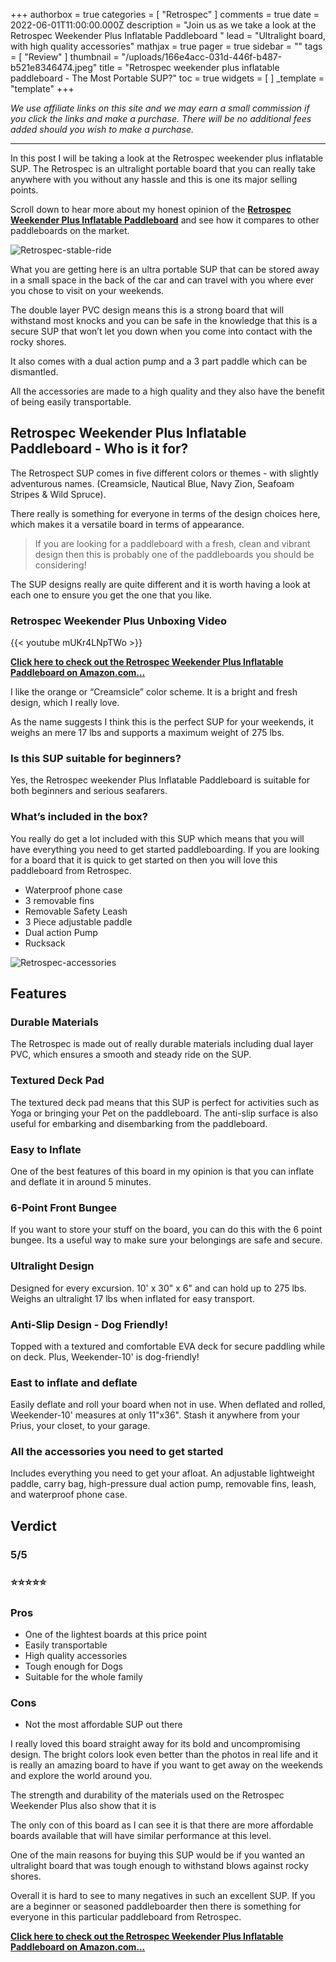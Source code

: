 +++
authorbox = true
categories = [ "Retrospec" ]
comments = true
date = 2022-06-01T11:00:00.000Z
description = "Join us as we take a look at the Retrospec Weekender Plus Inflatable Paddleboard "
lead = "Ultralight board, with high quality accessories"
mathjax = true
pager = true
sidebar = ""
tags = [ "Review" ]
thumbnail = "/uploads/166e4acc-031d-446f-b487-b521e8346474.jpeg"
title = "Retrospec weekender plus inflatable paddleboard - The Most Portable SUP?"
toc = true
widgets = [ ]
_template = "template"
+++

_We use affiliate links on this site and we may earn a small commission if you click the links and make a purchase. There will be no additional fees added should you wish to make a purchase._

***

In this post I will be taking a look at the Retrospec weekender plus inflatable SUP.  The Retrospec is an ultralight portable board that you can really take anywhere with you without any hassle and this is one its major selling points.

Scroll down to hear more about my honest opinion of the [**Retrospec Weekender Plus Inflatable Paddleboard**](https://www.amazon.com/Retrospec-Weekender-Inflatable-Paddleboard-Adjustable/dp/B08XN58RX8?th=1&linkCode=ll1&tag=paddleboardmaster-20&linkId=fb19e552969f5111bb88dfe3b939d2a3&language=en_US&ref_=as_li_ss_tl) and see how it compares to other paddleboards on the market.

![Retrospec-stable-ride](/uploads/8b23e4b8-586c-46d6-9348-9eb45516fefe.jpeg "Retrospec-stable-ride")

What you are getting here is an ultra portable SUP that can be stored away in a small space in the back of the car and can travel with you where ever you chose to visit on your weekends.

The double layer PVC design means this is a strong board that will withstand most knocks and you can be safe in the knowledge that this is a secure SUP that won’t let you down when you come into contact with the rocky shores.

It also comes with a dual action pump and a 3 part paddle  which can be dismantled.

All the accessories are made to a high quality and they also have the benefit of being easily transportable.

## Retrospec Weekender Plus Inflatable Paddleboard - Who is it for?

The Retrospect SUP comes in five different colors or themes - with slightly adventurous names. (Creamsicle, Nautical Blue, Navy Zion, Seafoam Stripes & Wild Spruce).

There really is something for everyone in terms of the design choices here, which makes it a versatile board in terms of appearance.

> If you are looking for a paddleboard with a fresh, clean and vibrant design then this is probably one of the paddleboards you should be considering!

The SUP designs really are quite different and it is worth having a look at each one to ensure you get the one that you like.

### Retrospec Weekender Plus Unboxing Video

{{< youtube mUKr4LNpTWo >}}

[**Click here to check out the Retrospec Weekender Plus Inflatable Paddleboard on Amazon.com…**](https://www.amazon.com/Retrospec-Weekender-Inflatable-Paddleboard-Adjustable/dp/B08XN58RX8?th=1&linkCode=ll1&tag=paddleboardmaster-20&linkId=fb19e552969f5111bb88dfe3b939d2a3&language=en_US&ref_=as_li_ss_tl)

I like the orange or “Creamsicle” color scheme.  It is a bright and fresh design, which I really love.

As the name suggests I think this is the perfect SUP for your weekends, it weighs an mere 17 lbs and supports a maximum weight of 275 lbs.

### Is this SUP suitable for beginners?

Yes, the Retrospec weekender Plus Inflatable Paddleboard is suitable for both beginners and serious seafarers.

### What’s included in the box?

You really do get a lot included with this SUP which means that you will have everything you need to get started paddleboarding.  If you are looking for a board that it is quick to get started on then you will love this paddleboard from Retrospec.

* Waterproof phone case
* 3 removable fins
* Removable Safety Leash
* 3 Piece adjustable paddle
* Dual action Pump
* Rucksack

![Retrospec-accessories](/uploads/80754521-2a62-4271-bccb-7b1396666a49.jpeg "Retrospec-accessories")

## Features

### Durable Materials

The Retrospec is made out of really durable materials including dual layer PVC, which ensures a smooth and steady ride on the SUP.

### Textured Deck Pad

The textured deck pad means that this SUP is perfect for activities such as Yoga or bringing your Pet on the paddleboard.  The anti-slip surface is also useful for embarking and disembarking from the paddleboard.

### Easy to Inflate

One of the best features of this board in my opinion is that you can inflate and deflate it in around 5 minutes.

### 6-Point Front Bungee

If you want to store your stuff on the board, you can do this with the 6 point bungee.  Its a useful way to make sure your belongings are safe and secure.

### Ultralight Design

Designed for every excursion. 10' x 30" x 6" and can hold up to 275 lbs. Weighs an ultralight 17 lbs when inflated for easy transport.

### Anti-Slip Design - Dog Friendly!

Topped with a textured and comfortable EVA deck for secure paddling while on deck. Plus, Weekender-10' is dog-friendly!

### East to inflate and deflate

Easily deflate and roll your board when not in use. When deflated and rolled, Weekender-10' measures at only 11"x36". Stash it anywhere from your Prius, your closet, to your garage.

### All the accessories you need to get started

Includes everything you need to get your afloat. An adjustable lightweight paddle, carry bag, high-pressure dual action pump, removable fins, leash, and waterproof phone case.

## Verdict

### 5/5

### ⭐⭐⭐⭐⭐

### Pros

* One of the lightest boards at this price point
* Easily transportable
* High quality accessories
* Tough enough for Dogs
* Suitable for the whole family

### Cons

* Not the most affordable SUP out there

I really loved this board straight away for its bold and uncompromising design.  The bright colors look even better than the photos in real life and it is really an amazing board to have if you want to get away on the weekends and explore the world around you.

The strength and durability of the materials used on the Retrospec Weekender Plus also show that it is

The only con of this board as I can see it is that there are more affordable boards available that will have similar performance at this level.

One of the main reasons for buying this SUP would be if you wanted an ultralight board that was tough enough to withstand blows against rocky shores.

Overall it is hard to see to many negatives in such an excellent SUP.  If you are a beginner or seasoned paddleboarder then there is something for everyone in this particular paddleboard from Retrospec.

[**Click here to check out the Retrospec Weekender Plus Inflatable Paddleboard on Amazon.com…**](https://www.amazon.com/Retrospec-Weekender-Inflatable-Paddleboard-Adjustable/dp/B08XN58RX8?th=1&linkCode=ll1&tag=paddleboardmaster-20&linkId=fb19e552969f5111bb88dfe3b939d2a3&language=en_US&ref_=as_li_ss_tl)
